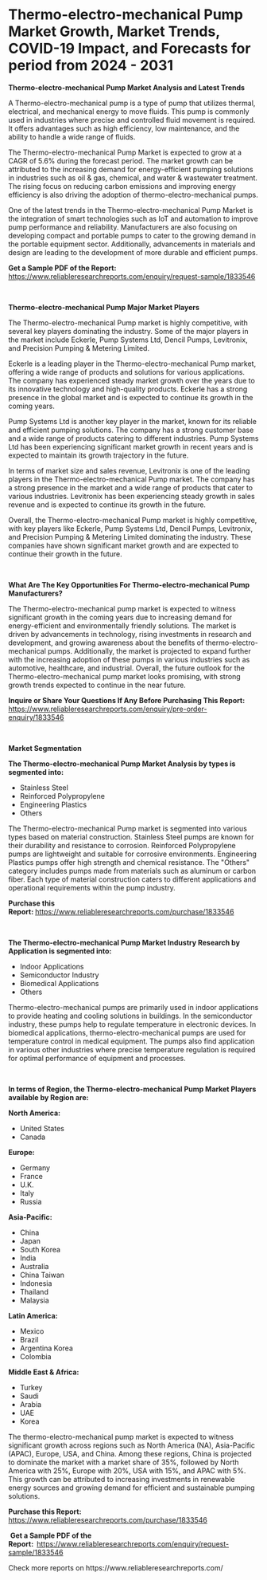 <p><h1>Thermo-electro-mechanical Pump Market Growth, Market Trends, COVID-19 Impact, and Forecasts for period from 2024 - 2031</h1></p><p><strong>Thermo-electro-mechanical Pump Market Analysis and Latest Trends</strong></p>
<p><p>A Thermo-electro-mechanical pump is a type of pump that utilizes thermal, electrical, and mechanical energy to move fluids. This pump is commonly used in industries where precise and controlled fluid movement is required. It offers advantages such as high efficiency, low maintenance, and the ability to handle a wide range of fluids.</p><p>The Thermo-electro-mechanical Pump Market is expected to grow at a CAGR of 5.6% during the forecast period. The market growth can be attributed to the increasing demand for energy-efficient pumping solutions in industries such as oil & gas, chemical, and water & wastewater treatment. The rising focus on reducing carbon emissions and improving energy efficiency is also driving the adoption of thermo-electro-mechanical pumps.</p><p>One of the latest trends in the Thermo-electro-mechanical Pump Market is the integration of smart technologies such as IoT and automation to improve pump performance and reliability. Manufacturers are also focusing on developing compact and portable pumps to cater to the growing demand in the portable equipment sector. Additionally, advancements in materials and design are leading to the development of more durable and efficient pumps.</p></p>
<p><strong>Get a Sample PDF of the Report:&nbsp;</strong> <a href="https://www.reliableresearchreports.com/enquiry/request-sample/1833546">https://www.reliableresearchreports.com/enquiry/request-sample/1833546</a></p>
<p>&nbsp;</p>
<p><strong>Thermo-electro-mechanical Pump Major Market Players</strong></p>
<p><p>The Thermo-electro-mechanical Pump market is highly competitive, with several key players dominating the industry. Some of the major players in the market include Eckerle, Pump Systems Ltd, Dencil Pumps, Levitronix, and Precision Pumping & Metering Limited.</p><p>Eckerle is a leading player in the Thermo-electro-mechanical Pump market, offering a wide range of products and solutions for various applications. The company has experienced steady market growth over the years due to its innovative technology and high-quality products. Eckerle has a strong presence in the global market and is expected to continue its growth in the coming years.</p><p>Pump Systems Ltd is another key player in the market, known for its reliable and efficient pumping solutions. The company has a strong customer base and a wide range of products catering to different industries. Pump Systems Ltd has been experiencing significant market growth in recent years and is expected to maintain its growth trajectory in the future.</p><p>In terms of market size and sales revenue, Levitronix is one of the leading players in the Thermo-electro-mechanical Pump market. The company has a strong presence in the market and a wide range of products that cater to various industries. Levitronix has been experiencing steady growth in sales revenue and is expected to continue its growth in the future.</p><p>Overall, the Thermo-electro-mechanical Pump market is highly competitive, with key players like Eckerle, Pump Systems Ltd, Dencil Pumps, Levitronix, and Precision Pumping & Metering Limited dominating the industry. These companies have shown significant market growth and are expected to continue their growth in the future.</p></p>
<p>&nbsp;</p>
<p><strong>What Are The Key Opportunities For Thermo-electro-mechanical Pump Manufacturers?</strong></p>
<p><p>The Thermo-electro-mechanical pump market is expected to witness significant growth in the coming years due to increasing demand for energy-efficient and environmentally friendly solutions. The market is driven by advancements in technology, rising investments in research and development, and growing awareness about the benefits of thermo-electro-mechanical pumps. Additionally, the market is projected to expand further with the increasing adoption of these pumps in various industries such as automotive, healthcare, and industrial. Overall, the future outlook for the Thermo-electro-mechanical pump market looks promising, with strong growth trends expected to continue in the near future.</p></p>
<p><strong>Inquire or Share Your Questions If Any Before Purchasing This Report:</strong> <a href="https://www.reliableresearchreports.com/enquiry/pre-order-enquiry/1833546">https://www.reliableresearchreports.com/enquiry/pre-order-enquiry/1833546</a></p>
<p>&nbsp;</p>
<p><strong>Market Segmentation</strong></p>
<p><strong>The Thermo-electro-mechanical Pump Market Analysis by types is segmented into:</strong></p>
<p><ul><li>Stainless Steel</li><li>Reinforced Polypropylene</li><li>Engineering Plastics</li><li>Others</li></ul></p>
<p><p>The Thermo-electro-mechanical Pump market is segmented into various types based on material construction. Stainless Steel pumps are known for their durability and resistance to corrosion. Reinforced Polypropylene pumps are lightweight and suitable for corrosive environments. Engineering Plastics pumps offer high strength and chemical resistance. The "Others" category includes pumps made from materials such as aluminum or carbon fiber. Each type of material construction caters to different applications and operational requirements within the pump industry.</p></p>
<p><strong>Purchase this Report:&nbsp;</strong><a href="https://www.reliableresearchreports.com/purchase/1833546">https://www.reliableresearchreports.com/purchase/1833546</a></p>
<p>&nbsp;</p>
<p><strong>The Thermo-electro-mechanical Pump Market Industry Research by Application is segmented into:</strong></p>
<p><ul><li>Indoor Applications</li><li>Semiconductor Industry</li><li>Biomedical Applications</li><li>Others</li></ul></p>
<p><p>Thermo-electro-mechanical pumps are primarily used in indoor applications to provide heating and cooling solutions in buildings. In the semiconductor industry, these pumps help to regulate temperature in electronic devices. In biomedical applications, thermo-electro-mechanical pumps are used for temperature control in medical equipment. The pumps also find application in various other industries where precise temperature regulation is required for optimal performance of equipment and processes.</p></p>
<p>&nbsp;</p>
<p><strong>In terms of Region, the Thermo-electro-mechanical Pump Market Players available by Region are:</strong></p>
<p>
    <p> <strong> North America: </strong>
        <ul>
            <li>United States</li>
            <li>Canada</li>
        </ul>
        </p> 
    <p> <strong> Europe: </strong>
        <ul>
            <li>Germany</li>
            <li>France</li>
            <li>U.K.</li>
            <li>Italy</li>
            <li>Russia</li>
        </ul>
        </p> 
    <p> <strong> Asia-Pacific: </strong>
        <ul>
            <li>China</li>
            <li>Japan</li>
            <li>South Korea</li>
            <li>India</li>
            <li>Australia</li>
            <li>China Taiwan</li>
            <li>Indonesia</li>
            <li>Thailand</li>
            <li>Malaysia</li>
        </ul>
        </p> 
    <p> <strong> Latin America: </strong>
        <ul>
            <li>Mexico</li>
            <li>Brazil</li>
            <li>Argentina Korea</li>
            <li>Colombia</li>
        </ul>
        </p> 
    <p> <strong> Middle East & Africa: </strong>
        <ul>
            <li>Turkey</li>
            <li>Saudi</li>
            <li>Arabia</li>
            <li>UAE</li>
            <li>Korea</li>
        </ul>
    </p>
    </p>
<p><p>The thermo-electro-mechanical pump market is expected to witness significant growth across regions such as North America (NA), Asia-Pacific (APAC), Europe, USA, and China. Among these regions, China is projected to dominate the market with a market share of 35%, followed by North America with 25%, Europe with 20%, USA with 15%, and APAC with 5%. This growth can be attributed to increasing investments in renewable energy sources and growing demand for efficient and sustainable pumping solutions.</p></p>
<p><strong>Purchase this Report: </strong><a href="https://www.reliableresearchreports.com/purchase/1833546">https://www.reliableresearchreports.com/purchase/1833546</a></p>
<p>&nbsp;<strong>Get a Sample PDF of the Report:&nbsp;&nbsp;</strong><a href="https://www.reliableresearchreports.com/enquiry/request-sample/1833546">https://www.reliableresearchreports.com/enquiry/request-sample/1833546</a></p>
<p><strong></strong></p>
<p>Check more reports on https://www.reliableresearchreports.com/</p>